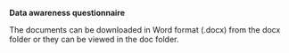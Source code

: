 **Data awareness questionnaire**

The documents can be downloaded in Word format (.docx) from the docx folder or they can be viewed in the doc folder.
